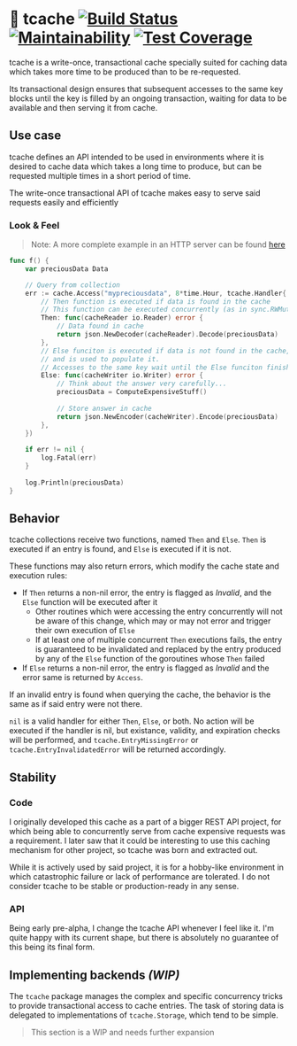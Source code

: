 # 🔗 tcache [![Build Status](https://travis-ci.org/roobre/tcache.svg?branch=master)](https://travis-ci.org/roobre/tcache)  [![Maintainability](https://api.codeclimate.com/v1/badges/bc3394097831713f05fe/maintainability)](https://codeclimate.com/github/roobre/tcache/maintainability) [![Test Coverage](https://api.codeclimate.com/v1/badges/bc3394097831713f05fe/test_coverage)](https://codeclimate.com/github/roobre/tcache/test_coverage) 

tcache is a write-once, transactional cache specially suited for caching data which takes more time to be produced than to be re-requested.

Its transactional design ensures that subsequent accesses to the same key blocks until the key is filled by an ongoing transaction, waiting for data to be available and then serving it from cache.

## Use case

tcache defines an API intended to be used in environments where it is desired to cache data which takes a long time to produce, but can be requested multiple times in a short period of time.

The write-once transactional API of tcache makes easy to serve said requests easily and efficiently 

### Look & Feel

> Note: A more complete example in an HTTP server can be found [here](https://github.com/roobre/tcache/blob/master/example/answerServer.go) 

```go
func f() {
    var preciousData Data

    // Query from collection 
    err := cache.Access("mypreciousdata", 8*time.Hour, tcache.Handler{
        // Then function is executed if data is found in the cache
        // This function can be executed concurrently (as in sync.RWMutex.RLock())
        Then: func(cacheReader io.Reader) error {
            // Data found in cache
            return json.NewDecoder(cacheReader).Decode(preciousData)
        },
        // Else funciton is executed if data is not found in the cache,
        // and is used to populate it.
        // Accesses to the same key wait until the Else funciton finishes
        Else: func(cacheWriter io.Writer) error {
            // Think about the answer very carefully...
            preciousData = ComputeExpensiveStuff()
    
            // Store answer in cache
            return json.NewEncoder(cacheWriter).Encode(preciousData)
        },
    })
    
    if err != nil {
        log.Fatal(err)
    }
    
    log.Println(preciousData)
}
```

## Behavior

tcache collections receive two functions, named `Then` and `Else`. `Then` is executed if an entry is found, and `Else` is executed if it is not.

These functions may also return errors, which modify the cache state and execution rules:

* If `Then` returns a non-nil error, the entry is flagged as *Invalid*, and the `Else` function will be executed after it
  - Other routines which were accessing the entry concurrently will not be aware of this change, which may or may not error and trigger their own execution of `Else`
  - If at least one of multiple concurrent `Then` executions fails, the entry is guaranteed to be invalidated and replaced by the entry produced by any of the `Else` function of the goroutines whose `Then` failed
* If `Else` returns a non-nil error, the entry is flagged as *Invalid* and the error same is returned by `Access`.

If an invalid entry is found when querying the cache, the behavior is the same as if said entry were not there.

`nil` is a valid handler for either `Then`, `Else`, or both. No action will be executed if the handler is nil, but existance, validity, and expiration checks will be performed, and `tcache.EntryMissingError` or `tcache.EntryInvalidatedError` will be returned accordingly.

## Stability

### Code

I originally developed this cache as a part of a bigger REST API project, for which being able to concurrently serve from cache expensive requests was a requirement. I later saw that it could be interesting to use this caching mechanism for other project, so tcache was born and extracted out.

While it is actively used by said project, it is for a hobby-like environment in which catastrophic failure or lack of performance are tolerated. I do not consider tcache to be stable or production-ready in any sense.

### API

Being early pre-alpha, I change the tcache API whenever I feel like it. I'm quite happy with its current shape, but there is absolutely no guarantee of this being its final form. 

## Implementing backends *(WIP)*

The `tcache` package manages the complex and specific concurrency tricks to provide transactional access to cache entries. The task of storing data is delegated to implementations of `tcache.Storage`, which tend to be simple.

> This section is a WIP and needs further expansion

